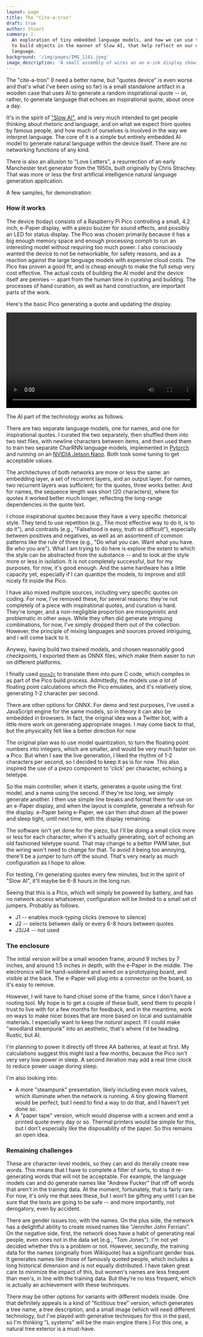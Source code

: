 ```yaml
---
layout: page
title: The "Cite-a-tron"
draft: true
author: Stuart
summary: |-
  An exploration of tiny embedded language models, and how we can use them
  to build objects in the manner of Slow AI, that help reflect on our use of
  language.
background: '/img/pages/IMG_1141.jpeg'
image_description: 'A small assembly of wires an an e-ink display showing an imaginary quotation'
---
```


The "cite-a-tron" (I need a better name, but "quotes device" is even worse and 
that's what I've been using so far) is a small standalone artifact in a wooden case that uses AI
to generate a random inspirational quote -- or, rather, to generate language that
echoes an inspirational quote, about once a day. 

It's in the spirit of 
["Slow AI"](https://morungos.com/2021/05/08/slow-ai/), and is very much intended 
to get people thinking about rhetoric and language, and on what we
expect from quotes by famous people, and how much of ourselves is involved
in the way we interpret language. The core of it is a simple but entirely
embedded AI model to generate natural language within the device itself. There
are no networking functions of any kind.

There is also an allusion to "Love Letters", a resurrection of an early Manchester
text generator from the 1950s, built originally by Chris Strachey. That was more or
less the first artificial intelligence natural language generation application.

A few samples, for demonstration:



### How it works

The device (today) consists of a Raspberry Pi Pico controlling a small, 4.2 inch, e-Paper
display, with a piezo buzzer for sound effects, and possibly an LED for status display. The
Pico was chosen primarily because it has a big enough memory space and enough
processing oomph to run an interesting model without requiring too much power. 
I also consciously wanted the device to not be networkable, for safety reasons, 
and as a reaction against the large language models with expensive cloud costs. 
The Pico has proven a good fit, and is cheap enough to make the full setup very
cost effective. The actual costs of building the AI model and the device itself are
pennies -- apart from the human time in curating and building. The processes of hand curation, as 
well as hand construction, are important parts of the work.

Here's the basic Pico generating a quote and updating the display.

<video width="100%" controls="controls">
  <source src="/img/quotes.mp4">
</video>

The AI part of the technology works as follows.

There are two separate language models, one for names, and one for inspirational
quotes. I curated the two separately, then shuffled them into two text files, 
with newline characters between items, and then used them to train two separate
CharRNN language models, implemented in [Pytorch](https://pytorch.org/) and running 
on an [NVIDIA Jetson Nano](https://developer.nvidia.com/embedded/jetson-nano-developer-kit).
Both took some tuning to get acceptable values. 

The architectures of both networks are more or less the same: an embedding layer, 
a set of recurrent layers, and an output layer. For names, two recurrent layers
was sufficient; for the quotes, three works better. And for names, the sequence
length was short (20 characters), where for quotes it worked better much longer,
reflecting the long-range dependencies in the quote text.

I chose inspirational quotes because they have a very specific rhetorical style. 
They tend to use repetition (e.g., The most effective way to do it, is to do it"), 
and contrasts (e.g., "Falsehood is easy, truth so difficult"), especially between
positives and negatives, as well as an assortment of common patterns like the
rule of three (e.g., "Do what you can. Want what you have. Be who you are"). What
I am trying to do here is explore the extent to which the style can be abstracted
from the substance -- and to look at the style more or less in isolation. It is not
completely successful, but for my purposes, for now, it's good enough. And the
same hardware has a little capacity yet, especially if I can quantize the models,
to improve and still nicely fit inside the Pico.

I have also mixed multiple sources, including very specific quotes on coding. For
now, I've removed these, for several reasons: they're not completely of a piece
with inspirational quotes, and curation is hard. They're longer, and a non-negligible
proportion are misogynistic and problematic in other ways. While they often did 
generate intriguing combinations, for now, I've simply dropped them out of the
collection. However, the principle of mixing languages and sources proved 
intriguing, and i will come back to it.

Anyway, having build two trained models, and chosen reasonably good checkpoints,
I exported them as ONNX files, which make them easier to run on different platforms.

I finally used [`onnx2c`](https://github.com/kraiskil/onnx2c) to translate them 
into pure C code, which compiles in as
part of the Pico build process. Admittedly, the models use *a lot* of floating
point calculations which the Pico emulates, and it's relatively slow, generating
1-2 character per second. 

There are other options for ONNX. For demo and test purposes, I've used a JavaScript
engine for the same models, so in theory it can also be embedded in browsers. In fact,
the original idea was a Twitter bot, with a little more work on generating appropriate
images. I may come back to that, but the physicality felt like a better direction for now

The original plan was to use model quantization, to turn the floating point numbers into
integers, which are smaller, and would be very much faster on a Pico. But when I 
saw the live generation, I liked the rhythm of 1-2 characters per second, so I 
decided to keep it as is for now. This also inspired the use of a piezo component
to 'click' per character, echoing a teletype.

So the main controller, when it starts, generates a quote using the first model, 
and a name using the second. If they're too long, we simply generate another. I then
use simple line breaks and format them for use on an e-Paper display, and when the
layout is complete, generate a refresh for the display. e-Paper being e-Paper, we
can then shut down all the power and sleep tight, until next time, with the 
display remaining.

The software isn't yet done for the piezo, but I'll be doing a small click more or
less for each character, when it's actually generating, sort of echoing an old
fashioned teletype sound. That may change to a better PWM later, but the wiring won't
need to change for that. To avoid it being too annoying, there'll be a jumper to 
turn off the sound. That's very nearly as much configuration as I hope to allow.

For testing, I'm generating quotes every few minutes, but in the spirit of "Slow AI",
it'll maybe be 6-8 hours in the long run. 

Seeing that this is a Pico, which will simply be powered by battery, and has no
network access whatsoever, configuration will be limited to a small set of 
jumpers. Probably as follows.

 - J1 -- enables mock-typing clicks (remove to silence)
 - J2 -- selects between daily or every 6-8 hours between quotes
 - J3/J4 -- not used

### The enclosure

The initial version will be a small wooden frame, around 9 inches by 7 inches, 
and around 1.5 inches in depth, with 
the e-Paper in the middle. The electronics will be hand-soldered and wired on a 
prototyping board, and visible at the back. The e-Paper will plug into a connector
on the board, so it's easy to remove. 

However, I will have to hand chisel some of the frame, since I don't have a
routing tool. My hope is to get a couple of these built, send them to people
I trust to live with for a few months for feedback, and in the meantime, work
on ways to make nicer boxes that are more based on local and sustainable 
materials. I especially want to keep the *natural* aspect. If I could 
make "woodland steampunk" into an aesthetic, that's where I'd be heading.
Rustic, but AI. 

I'm planning to power it directly off three AA batteries, at least at first. 
My calculations suggest this might last a few months, because the Pico isn't very
very low power in sleep. A second iteration may add a real time clock to reduce
power usage during sleep. 

I'm also looking into:

 - A more "steampunk" presentation, likely including even mock valves, which
   illuminate when the network is running. A tiny glowing filament would be 
   perfect, but I need to find a way to do that, and I haven't yet done so.
 - A "paper tape" version, which would dispense with a screen and emit a printed
   quote every day or so. Thermal printers would be simple for this, but I don't
   especially like the disposability of the paper. So this remains an open idea.


### Remaining challenges

These are character-level models, so they can and do literally create new words. 
This means that I have to complete a filter of sorts, to stop it re-generating
words that will not be acceptable. For example, the language models can and do generate
names like "Andrew Fucker" that riff off words that aren't in the training data. 
At the moment, fortunately, that is fairly rare. For now, it's only me that
sees these, but I won't be gifting any until I can be sure that the texts are going
to be safe -- and more importantly, not derogatory, even by accident. 

There are gender issues too, with the names. On the plus side, the network has a 
delightful ability to create mixed names like "Jennifer John Ferriani". On the 
negative side, first, the network does have a habit of generating real people, 
even ones not in the data set (e.g., "Tom Jones"). I'm not yet decided whether
this is a problem or not. However, secondly, the training data for the names 
(originally from Wikiquote) has a significant gender bias. It generates names 
like those of famously quoted people, which includes a long historical dimension 
and is not equally distributed. I have taken great care to minimize the impact of
this, but women's names are less frequent than men's, in line with the training
data. But they're no less frequent, which is actually an achievement with these
techniques.

There may be other options for variants with different models inside. One that
definitely appeals is a kind of "fictitious tree" version, which generates a
tree name, a tree description, and a small image (which will need different 
technology, but I've played with generative techniques for this in the past, so
I'm thinking "L systems" will be the main engine there.) For this one, a natural
tree exterior is a must-have. 

